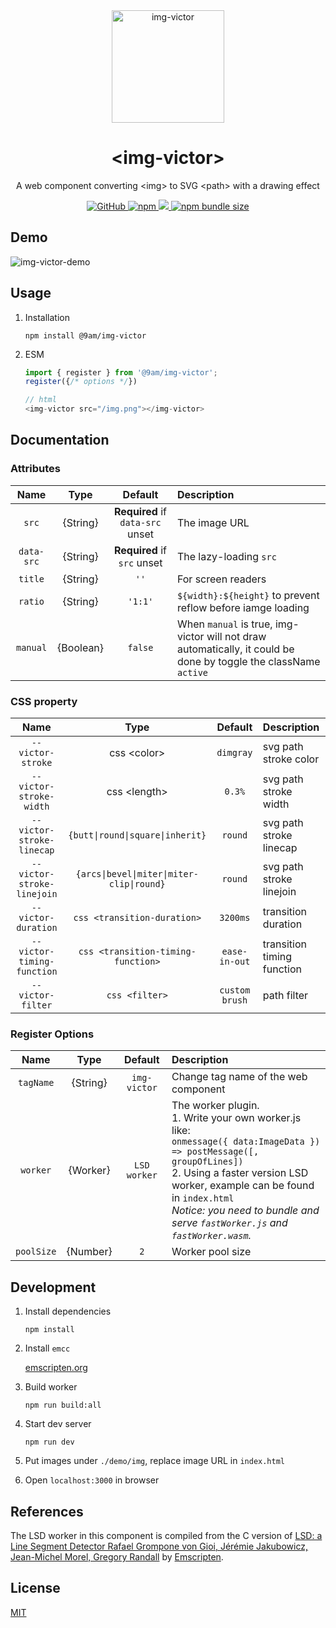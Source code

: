 <div align="center">
	<img src="https://user-images.githubusercontent.com/1435457/159866255-e15e4d8c-437d-48aa-a27e-a751cc02e7c2.svg" alt="img-victor" width="180" height="180" />
	<h1>&lt;img-victor&gt;</h1>
	<p>A web component converting &lt;img&gt; to SVG &lt;path&gt; with a drawing effect</p>
    <p>
        <a href="https://github.com/9am/img-victor/blob/main/LICENSE">
            <img alt="GitHub" src="https://img.shields.io/github/license/9am/img-victor?style=flat-square&color=success">
        </a>
        <a href="https://www.npmjs.com/package/@9am/img-victor">
            <img alt="npm" src="https://img.shields.io/npm/v/@9am/img-victor?style=flat-square&color=orange">
        </a>
        <a href="https://www.npmjs.com/package/@9am/img-victor">
            <img allt="npm" src="https://img.shields.io/npm/dt/@9am/img-victor?style=flat-square&color=blue">
        </a>
        <a href="https://bundlephobia.com/package/@9am/img-victor@latest">
            <img alt="npm bundle size" src="https://img.shields.io/bundlephobia/minzip/@9am/img-victor?style=flat-square">
        </a>
    </p>
</div>

## Demo
<img src="https://user-images.githubusercontent.com/1435457/159872173-1cafc5ed-24e7-4ff7-8e2f-ee4232a40719.gif" alt="img-victor-demo" />

## Usage
1. Installation

	```
	npm install @9am/img-victor
	```
2. ESM

	```js
	import { register } from '@9am/img-victor';
	register({/* options */})

	// html
	<img-victor src="/img.png"></img-victor>
	```

## Documentation

### Attributes

|Name|Type|Default|Description|
|:--:|:--:|:-----:|:----------|
|`src`|{String}|**Required** if `data-src` unset|The image URL|
|`data-src`|{String}|**Required** if `src` unset|The lazy-loading `src`|
|`title`|{String}|`''`|For screen readers|
|`ratio`|{String}|`'1:1'`|`${width}:${height}` to prevent reflow before iamge loading|
|`manual`|{Boolean}|`false`|When `manual` is true, img-victor will not draw automatically, it could be done by toggle the className `active`|

### CSS property

|Name|Type|Default|Description|
|:--:|:--:|:-----:|:----------|
|`--victor-stroke`|css \<color>|`dimgray`|svg path stroke color|
|`--victor-stroke-width`|css \<length>|`0.3%`|svg path stroke width|
|`--victor-stroke-linecap`|`{butt\|round\|square\|inherit}`|`round`|svg path stroke linecap|
|`--victor-stroke-linejoin`|`{arcs\|bevel\|miter\|miter-clip\|round}`|`round`|svg path stroke linejoin |
|`--victor-duration`|`css <transition-duration>`|`3200ms`|transition duration|
|`--victor-timing-function`|`css <transition-timing-function>`|`ease-in-out`|transition timing function|
|`--victor-filter`|`css <filter>`|`custom brush`|path filter|

### Register Options

|Name|Type|Default|Description|
|:--:|:--:|:-----:|:----------|
|`tagName`|{String}|`img-victor`|Change tag name of the web component|
|`worker`|{Worker}|`LSD worker`|The worker plugin.</br>1. Write your own worker.js like:</br>```onmessage({ data:ImageData }) => postMessage([, groupOfLines])```</br>2. Using a faster version LSD worker, example can be found in `index.html`</br>*Notice: you need to bundle and serve `fastWorker.js` and  `fastWorker.wasm`.*|
|`poolSize`|{Number}|`2`|Worker pool size|

## Development
1. Install dependencies

	`npm install`
2. Install `emcc`

	[emscripten.org](https://emscripten.org/docs/getting_started/downloads.html)
3. Build worker

	`npm run build:all`
4. Start dev server

	`npm run dev`
5. Put images under `./demo/img`, replace image URL in `index.html`
6. Open `localhost:3000` in browser

## References
The LSD worker in this component is compiled from the C version of [LSD: a Line Segment Detector
Rafael Grompone von Gioi, Jérémie Jakubowicz, Jean-Michel Morel, Gregory Randall](http://www.ipol.im/pub/art/2012/gjmr-lsd/) by [Emscripten](https://emscripten.org/index.html).

## License
[MIT](LICENSE)
